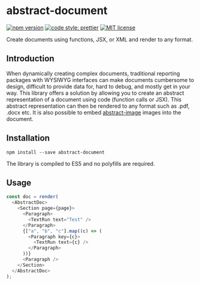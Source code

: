 # abstract-document

[![npm version][version-image]][version-url]
[![code style: prettier][prettier-image]][prettier-url]
[![MIT license][license-image]][license-url]

Create documents using functions, JSX, or XML and render to any format.

## Introduction

When dynamically creating complex documents, traditional reporting packages with WYSIWYG interfaces can make documents cumbersome to design, difficult to provide data for, hard to debug, and mostly get in your way. This library offers a solution by allowing you to create an abstract representation of a document using code (function calls or JSX). This abstract representation can then be rendered to any format such as .pdf, .docx etc. It is also possible to embed [abstract-image] images into the document.

## Installation

`npm install --save abstract-document`

The library is compiled to ES5 and no polyfills are required. 

## Usage

```js
const doc = render(
  <AbstractDoc>
    <Section page={page}>
      <Paragraph>
        <TextRun text="Test" />
      </Paragraph>
      {["a", "b", "c"].map((c) => (
        <Paragraph key={c}>
          <TextRun text={c} />
        </Paragraph>
      ))}
      <Paragraph />
    </Section>
  </AbstractDoc>
);
```

[version-image]: https://img.shields.io/npm/v/abstract-document.svg?style=flat
[version-url]: https://www.npmjs.com/package/abstract-document
[license-image]: https://img.shields.io/github/license/dividab/abstract-visuals.svg?style=flat
[license-url]: https://opensource.org/licenses/MIT
[prettier-image]: https://img.shields.io/badge/code_style-prettier-ff69b4.svg?style=flat
[prettier-url]: https://github.com/prettier/prettier
[abstract-image]: https://www.npmjs.com/package/abstract-image
